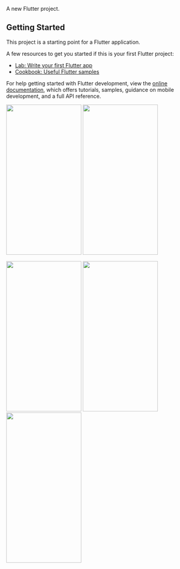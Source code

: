 

A new Flutter project.

## Getting Started

This project is a starting point for a Flutter application.

A few resources to get you started if this is your first Flutter project:

- [Lab: Write your first Flutter app](https://docs.flutter.dev/get-started/codelab)
- [Cookbook: Useful Flutter samples](https://docs.flutter.dev/cookbook)

For help getting started with Flutter development, view the
[online documentation](https://docs.flutter.dev/), which offers tutorials,
samples, guidance on mobile development, and a full API reference.


<p>
<img src="https://github.com/rutvik4940/bhagvat_geeta_app/assets/153794371/16179edf-2687-4478-b7ca-eaf245218b11"
 height="400px" width="200px"/>
 <img src="https://github.com/rutvik4940/bhagvat_geeta_app/assets/153794371/fda337d6-a041-4ab7-9644-be406b14a8d0"
 height="400px" width="200px"/>
 
  <img src="https://github.com/rutvik4940/bhagvat_geeta_app/assets/153794371/dabe0bea-4260-47db-890a-9c983ac0bb36"
 height="400px" width="200px"/>
  <img src="https://github.com/rutvik4940/bhagvat_geeta_app/assets/153794371/14fd8b04-e57b-45b7-9ede-c135d7faeb4a"
 height="400px" width="200px"/>
   <img src="https://github.com/rutvik4940/bhagvat_geeta_app/assets/153794371/949b0b66-7cab-42d7-8f29-d175ea0e7274"
 height="400px" width="200px"/>
</p>
